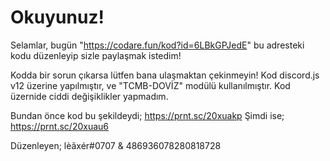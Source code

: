 # Okuyunuz!
Selamlar, bugün "https://codare.fun/kod?id=6LBkGPJedE" bu adresteki kodu düzenleyip sizle paylaşmak istedim!

Kodda bir sorun çıkarsa lütfen bana ulaşmaktan çekinmeyin!
Kod discord.js v12 üzerine yapılmıştır, ve "TCMB-DOVİZ" modülü kullanılmıştır.
Kod üzernide ciddi değişiklikler yapmadım.

Bundan önce kod bu şekildeydi;
https://prnt.sc/20xuakp
Şimdi ise;
https://prnt.sc/20xuau6

Düzenleyen; lèãxér#0707 & 486936078280818728

